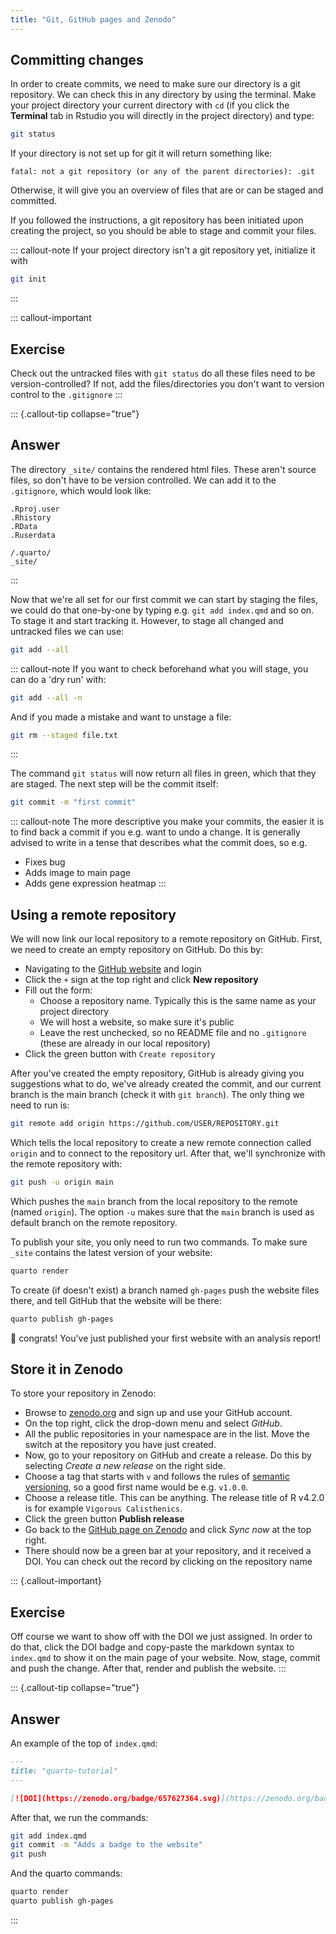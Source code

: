 ```yaml
---
title: "Git, GitHub pages and Zenodo"
---
```


## Committing changes

In order to create commits, we need to make sure our directory is a git repository. We can check this in any directory by using the terminal. Make your project directory your current directory with `cd` (if you click the **Terminal** tab in Rstudio you will directly in the project directory) and type:

``` bash
git status
```

If your directory is not set up for git it will return something like:

```         
fatal: not a git repository (or any of the parent directories): .git
```

Otherwise, it will give you an overview of files that are or can be staged and committed.

If you followed the instructions, a git repository has been initiated upon creating the project, so you should be able to stage and commit your files.

::: callout-note
If your project directory isn't a git repository yet, initialize it with

``` bash
git init 
```
:::

::: callout-important
## Exercise

Check out the untracked files with `git status` do all these files need to be version-controlled? If not, add the files/directories you don't want to version control to the `.gitignore`
:::

::: {.callout-tip collapse="true"}
## Answer

The directory `_site/` contains the rendered html files. These aren't source files, so don't have to be version controlled. We can add it to the `.gitignore`, which would look like:

``` gitignore
.Rproj.user
.Rhistory
.RData
.Ruserdata

/.quarto/
_site/
```
:::

Now that we're all set for our first commit we can start by staging the files, we could do that one-by-one by typing e.g. `git add index.qmd` and so on. To stage it and start tracking it. However, to stage all changed and untracked files we can use:

``` bash
git add --all
```

::: callout-note
If you want to check beforehand what you will stage, you can do a 'dry run' with:

``` bash
git add --all -n
```

And if you made a mistake and want to unstage a file:

``` bash
git rm --staged file.txt
```
:::

The command `git status` will now return all files in green, which that they are staged. The next step will be the commit itself:

``` bash
git commit -m "first commit"
```

::: callout-note
The more descriptive you make your commits, the easier it is to find back a commit if you e.g. want to undo a change. It is generally advised to write in a tense that describes what the commit does, so e.g.

-   Fixes bug
-   Adds image to main page
-   Adds gene expression heatmap
:::

## Using a remote repository

We will now link our local repository to a remote repository on GitHub. First, we need to create an empty repository on GitHub. Do this by:

-   Navigating to the [GitHub website](https://github.com) and login
-   Click the `+` sign at the top right and click **New repository**
-   Fill out the form:
    -   Choose a repository name. Typically this is the same name as your project directory
    -   We will host a website, so make sure it's public
    -   Leave the rest unchecked, so no README file and no `.gitignore` (these are already in our local repository)
-   Click the green button with `Create repository`

After you've created the empty repository, GitHub is already giving you suggestions what to do, we've already created the commit, and our current branch is the main branch (check it with `git branch`). The only thing we need to run is:

``` bash
git remote add origin https://github.com/USER/REPOSITORY.git
```

Which tells the local repository to create a new remote connection called `origin` and to connect to the repository url. After that, we'll synchronize with the remote repository with:

``` bash
git push -u origin main
```

Which pushes the `main` branch from the local repository to the remote (named `origin`). The option `-u` makes sure that the `main` branch is used as default branch on the remote repository.

To publish your site, you only need to run two commands. To make sure `_site` contains the latest version of your website:

``` bash
quarto render
```

To create (if doesn't exist) a branch named `gh-pages` push the website files there, and tell GitHub that the website will be there:

``` bash
quarto publish gh-pages
```

🤝 congrats! You've just published your first website with an analysis report!

## Store it in Zenodo

To store your repository in Zenodo:

- Browse to [zenodo.org](https://zenodo.org) and sign up and use your GitHub account. 
- On the top right, click the drop-down menu and select *GitHub*. 
- All the public repositories in your namespace are in the list. Move the switch at the repository you have just created.
- Now, go to your repository on GitHub and create a release. Do this by selecting *Create a new release* on the right side. 
- Choose a tag that starts with `v` and follows the rules of [semantic versioning](https://semver.org/), so a good first name would be e.g. `v1.0.0`. 
- Choose a release title. This can be anything. The release title of R v4.2.0 is for example `Vigorous Calisthenics`. 
- Click the green button **Publish release**
- Go back to the [GitHub page on Zenodo](https://zenodo.org/account/settings/github/) and click *Sync now* at the top right. 
- There should now be a green bar at your repository, and it received a DOI. You can check out the record by clicking on the repository name

::: {.callout-important}
## Exercise

Off course we want to show off with the DOI we just assigned. In order to do that, click the DOI badge and copy-paste the markdown syntax to `index.qmd` to show it on the main page of your website. Now, stage, commit and push the change. After that, render and publish the website. 
:::

::: {.callout-tip collapse="true"}
## Answer

An example of the top of `index.qmd`:

```markdown
---
title: "quarto-tutorial"
---

[![DOI](https://zenodo.org/badge/657627364.svg)](https://zenodo.org/badge/latestdoi/657627364)
```

After that, we run the commands:

```bash
git add index.qmd
git commit -m "Adds a badge to the website"
git push
```

And the quarto commands:

```bash
quarto render
quarto publish gh-pages
```

:::


